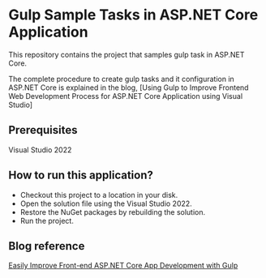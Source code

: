 # Gulp Sample Tasks in ASP.NET Core Application

This repository contains the project that samples gulp task in ASP.NET Core. 

The complete procedure to create gulp tasks and it configuration in ASP.NET Core is explained in the blog, [Using Gulp to Improve Frontend Web Development Process for ASP.NET Core Application using Visual Studio]

## Prerequisites

Visual Studio 2022

## How to run this application?

* Checkout this project to a location in your disk.
* Open the solution file using the Visual Studio 2022.
* Restore the NuGet packages by rebuilding the solution.
* Run the project.

## Blog reference

[Easily Improve Front-end ASP.NET Core App Development with Gulp](https://www.syncfusion.com/blogs/post/easily-improve-front-end-asp-net-core-app-development-with-gulp.aspx)
